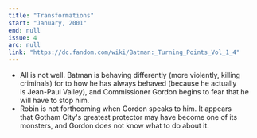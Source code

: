 ```yaml
---
title: "Transformations"
start: "January, 2001"
end: null
issue: 4
arc: null
link: "https://dc.fandom.com/wiki/Batman:_Turning_Points_Vol_1_4"
---
```


- All is not well. Batman is behaving differently (more violently, killing criminals) for  to how he has always behaved (because he actually is Jean-Paul Valley), and Commissioner Gordon begins to fear that he will have to stop him.
- Robin is not forthcoming when Gordon speaks to him. It appears that Gotham City's greatest protector may have become one of its monsters, and Gordon does not know what to do about it.
